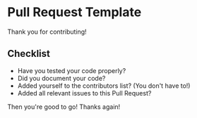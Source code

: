 # Pull Request Template

Thank you for contributing!

## Checklist

- Have you tested your code properly?
- Did you document your code?
- Added yourself to the contributors list? (You don't have to!)
- Added all relevant issues to this Pull Request?

Then you're good to go! Thanks again!
